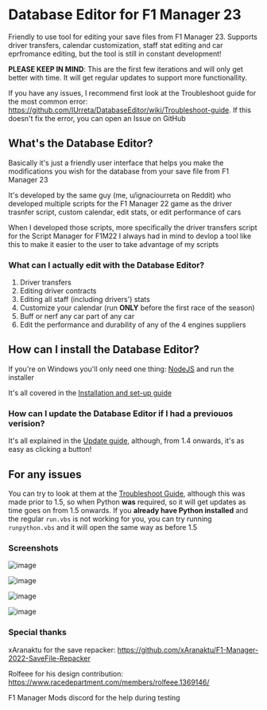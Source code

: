 # Database Editor for F1 Manager 23 #
Friendly to use tool for editing your save files from F1 Manager 23. Supports driver transfers, calendar customization, staff stat editing and car eprfromance editing, but the tool is still in constant development!

**PLEASE KEEP IN MIND**: This are the first few iterations and will only get better with time. It will get regular updates to support more functionallity.

If you have any issues, I recommend first look at the Troubleshoot guide for the most common error: https://github.com/IUrreta/DatabaseEditor/wiki/Troubleshoot-guide. If this doesn't fix the error, you can open an Issue on GitHub

## What's the Database Editor? ##
Basically it's just a friendly user interface that helps you make the modifications you wish for the database from your save file from F1 Manager 23

It's developed by the same guy (me, u/ignaciourreta on Reddit) who developed multiple scripts for the F1 Manager 22 game as the driver trasnfer script, custom calendar, edit stats, or edit performance of cars

When I developed those scripts, more specifically the driver transfers script for the Script Manager for F1M22 I always had in mind to devlop a tool like this to make it easier to the user to take advantage of my scripts

### What can I actually edit with the Database Editor? ###

1. Driver transfers
2. Editing driver contracts
3. Editing all staff (including drivers') stats
4. Customize your calendar (run **ONLY** before the first race of the season)
5. Buff or nerf any car part of any car
6. Edit the performance and durability of any of the 4 engines suppliers

## How can I install the Database Editor? ##
If you're on Windows you'll only need one thing: [NodeJS](https://nodejs.org/en/download) and run the installer

It's all covered in the [Installation and set-up guide](https://github.com/IUrreta/DatabaseEditor/wiki/Installation-and-set%E2%80%90up-guide)

### How can I update the Database Editor if I had a previouos verision? ###

It's all explained in the [Update guide](https://github.com/IUrreta/DatabaseEditor/wiki/Update-guide), although, from 1.4 onwards, it's as easy as clicking a button!

## For any issues ##

You can try to look at them at the [Troubleshoot Guide](https://github.com/IUrreta/DatabaseEditor/wiki/Troubleshoot-guide), although this was made prior to 1.5, so when Python **was** required, so it will get updates as time goes on from 1.5 onwards. If you **already have Python installed** and the regular `run.vbs` is not working for you, you can try running `runpython.vbs` and it will open the same way as before 1.5


### Screenshots ###

![image](https://github.com/IUrreta/DatabaseEditor/assets/95303008/8ca241d1-16da-4a7b-a28a-912b50e9b61b)

![image](https://github.com/IUrreta/DatabaseEditor/assets/95303008/fc5a404d-b75e-4981-8e18-d6834dd6fc97)

![image](https://github.com/IUrreta/DatabaseEditor/assets/95303008/3d35612c-1993-456f-a5b5-78464ee5137f)

![image](https://github.com/IUrreta/DatabaseEditor/assets/95303008/e072756c-4d78-471e-84db-7d79fe0af4cc)


### Special thanks ###
xAranaktu for the save repacker: https://github.com/xAranaktu/F1-Manager-2022-SaveFile-Repacker

Rolfeee for his design contribution: https://www.racedepartment.com/members/rolfeee.1369146/

F1 Manager Mods discord for the help during testing
